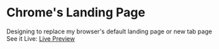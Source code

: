 # Chrome's Landing Page

Designing to replace my browser's default landing page or new tab page
See it Live: [Live Preview](https://tcabrij.github.io/homepage)
